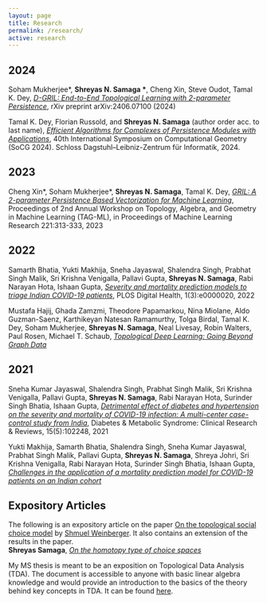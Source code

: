 ```yaml
---
layout: page
title: Research
permalink: /research/
active: research
---
```


 
## 2024
Soham Mukherjee\*, **Shreyas N. Samaga \***, Cheng Xin, Steve Oudot, Tamal K. Dey, *[D-GRIL: End-to-End Topological Learning with 2-parameter Persistence](https://arxiv.org/pdf/2406.07100)*, rXiv preprint arXiv:2406.07100 (2024)

Tamal K. Dey, Florian Russold, and **Shreyas N. Samaga** (author order acc. to last name), *[Efficient Algorithms for Complexes of Persistence Modules with Applications](https://drops.dagstuhl.de/entities/document/10.4230/LIPIcs.SoCG.2024.51)*, 40th International Symposium on Computational Geometry (SoCG 2024). Schloss Dagstuhl–Leibniz-Zentrum für Informatik, 2024.

## 2023
Cheng Xin\*, Soham Mukherjee\*, **Shreyas N. Samaga**, Tamal K. Dey, *[GRIL: A 2-parameter Persistence Based Vectorization for Machine Learning](https://proceedings.mlr.press/v221/xin23a.html)*, Proceedings of 2nd Annual Workshop on Topology, Algebra, and Geometry in Machine Learning (TAG-ML), in Proceedings of Machine Learning Research 221:313-333, 2023


## 2022
Samarth Bhatia, Yukti Makhija, Sneha Jayaswal, Shalendra Singh, Prabhat Singh Malik, Sri Krishna Venigalla, Pallavi Gupta, **Shreyas N. Samaga**, Rabi Narayan Hota, Ishaan Gupta, *[Severity and mortality prediction models to triage Indian COVID-19 patients](https://journals.plos.org/digitalhealth/article?id=10.1371/journal.pdig.0000020)*, PLOS Digital Health, 1(3):e0000020, 2022

Mustafa Hajij, Ghada Zamzmi, Theodore Papamarkou, Nina Miolane, Aldo Guzman-Saenz, Karthikeyan Natesan Ramamurthy, Tolga Birdal, Tamal K. Dey, Soham Mukherjee, **Shreyas N. Samaga**, Neal Livesay, Robin Walters, Paul Rosen, Michael T. Schaub, *[Topological Deep Learning: Going Beyond Graph Data](https://arxiv.org/abs/2206.00606)*

## 2021
Sneha Kumar Jayaswal, Shalendra Singh, Prabhat Singh Malik, Sri Krishna Venigalla, Pallavi Gupta, **Shreyas N. Samaga**, Rabi Narayan Hota, Surinder Singh Bhatia, Ishaan Gupta, *[Detrimental effect of diabetes and hypertension on the severity and mortality of COVID-19 infection: A multi-center case-control study from India](https://www.sciencedirect.com/science/article/pii/S187140212100268X)*, Diabetes & Metabolic Syndrome: Clinical Research & Reviews, 15(5):102248, 2021

Yukti Makhija, Samarth Bhatia, Shalendra Singh, Sneha Kumar Jayaswal, Prabhat Singh Malik, Pallavi Gupta, **Shreyas N. Samaga**, Shreya Johri, Sri Krishna Venigalla, Rabi Narayan Hota, Surinder Singh Bhatia, Ishaan Gupta, *[Challenges in the application of a mortality prediction model for COVID-19 patients on an Indian cohort](https://arxiv.org/abs/2101.07215)*


## Expository Articles
The following is an expository article on the paper [On the topological social choice model](https://math.uchicago.edu/~shmuel/TSC.pdf) by [Shmuel Weinberger](http://www.math.uchicago.edu/~shmuel/). It also contains an extension of the results in the paper. \
**Shreyas Samaga**, *[On the homotopy type of choice spaces](https://arxiv.org/abs/1807.07841)*

My MS thesis is meant to be an exposition on Topological Data Analysis (TDA). The document is accessible to anyone with basic linear algebra knowledge and would provide an introduction to the basics of the theory behind key concepts in TDA. It can be found [here](https://drive.google.com/file/d/18elCzn0MnloCVN4EJEWyZrcp_bLQt6ZN/view?usp=share_link).



